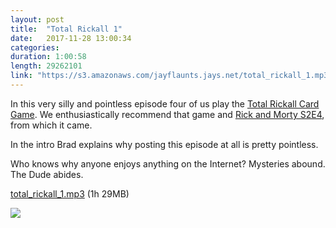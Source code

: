 ```yaml
---
layout: post
title:  "Total Rickall 1"
date:   2017-11-28 13:00:34
categories: 
duration: 1:00:58
length: 29262101
link: "https://s3.amazonaws.com/jayflaunts.jays.net/total_rickall_1.mp3"
---
```


In this very silly and pointless episode four of us play the
[Total Rickall Card Game](https://boardgamegeek.com/boardgame/194232/rick-and-morty-total-rickall-card-game).
We enthusiastically recommend that game and 
[Rick and Morty S2E4](http://www.imdb.com/title/tt4832262/?ref_=ttep_ep4), from which it came.

In the intro Brad explains why posting this episode at all is pretty pointless. 

Who knows why anyone enjoys anything on the Internet? Mysteries abound. The Dude abides.

<a href="{{site.storage_url}}/total_rickall_1.mp3" target="_blank">total_rickall_1.mp3</a> (1h 29MB) 

<img src="{{site.storage_url}}/total_rickall.png" />

